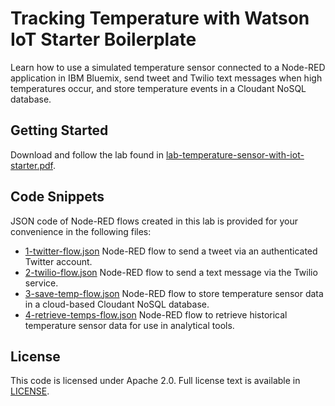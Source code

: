 # Tracking Temperature with Watson IoT Starter Boilerplate

Learn how to use a simulated temperature sensor connected to a Node-RED application in IBM Bluemix, send tweet and Twilio text messages when high temperatures occur, and store temperature events in a Cloudant NoSQL database.

## Getting Started

Download and follow the lab found in [lab-temperature-sensor-with-iot-starter.pdf](https://github.com/jeancarl/node-red-labs/blob/master/lab-temperature-sensor-with-iot-starter/lab-temperature-sensor-with-iot-starter.pdf).

## Code Snippets

JSON code of Node-RED flows created in this lab is provided for your convenience in the following files:

* [1-twitter-flow.json](https://github.com/jeancarl/node-red-labs/blob/master/lab-temperature-sensor-with-iot-sensor/code/1-twitter-flow.json) Node-RED flow to send a tweet via an authenticated Twitter account.
* [2-twilio-flow.json](https://github.com/jeancarl/node-red-labs/tree/master/lab-temperature-sensor-with-iot-starter/code/2-twilio-flow.json) Node-RED flow to send a text message via the Twilio service.
* [3-save-temp-flow.json](https://github.com/jeancarl/node-red-labs/tree/master/lab-temperature-sensor-with-iot-starter/code/3-save-temp-flow.json) Node-RED flow to store temperature sensor data in a cloud-based Cloudant NoSQL database.
* [4-retrieve-temps-flow.json](https://github.com/jeancarl/node-red-labs/tree/master/lab-temperature-sensor-with-iot-starter/code/4-retrieve-temps-flow.json) Node-RED flow to retrieve historical temperature sensor data for use in analytical tools.

## License

This code is licensed under Apache 2.0. Full license text is available in [LICENSE](https://github.com/jeancarl/node-red-labs/tree/master/lab-temperature-sensor-with-iot-starter/LICENSE).
